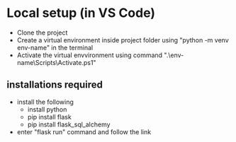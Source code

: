 # Local setup (in VS Code)
+ Clone the project 
+ Create a virtual environment inside project folder using "python -m venv env-name" in the terminal
+ Activate the virtual envvironment using command ".\env-name\Scripts\Activate.ps1"
## installations required
+ install the following
    - install python 
    - pip install flask
    - pip install flask_sql_alchemy
+ enter "flask run" command and follow the link
